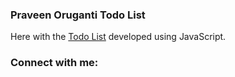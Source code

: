 ### Praveen Oruganti Todo List

Here with the [Todo List](https://praveenorugantitech.github.io/praveenorugantitech-javascript/0_Projects/praveenorugantitech-todo-list) developed using JavaScript.



### Connect with me:
